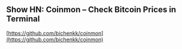 ## Show HN: Coinmon – Check Bitcoin Prices in Terminal
  
  [https://github.com/bichenkk/coinmon](https://github.com/bichenkk/coinmon)